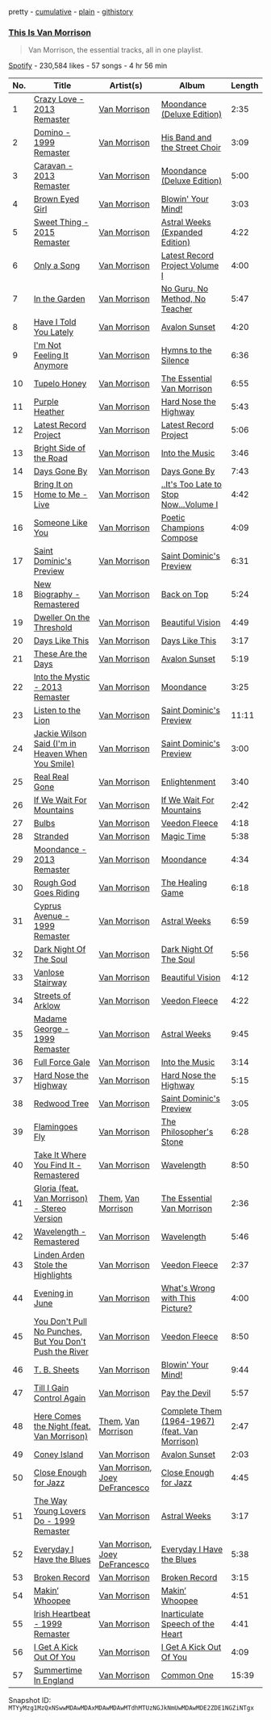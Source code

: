 pretty - [cumulative](/playlists/cumulative/37i9dQZF1DWUHyTgDVMaG1.md) - [plain](/playlists/plain/37i9dQZF1DWUHyTgDVMaG1) - [githistory](https://github.githistory.xyz/mackorone/spotify-playlist-archive/blob/main/playlists/plain/37i9dQZF1DWUHyTgDVMaG1)

### [This Is Van Morrison](https://open.spotify.com/playlist/37i9dQZF1DWUHyTgDVMaG1)

> Van Morrison, the essential tracks, all in one playlist.

[Spotify](https://open.spotify.com/user/spotify) - 230,584 likes - 57 songs - 4 hr 56 min

| No. | Title | Artist(s) | Album | Length |
|---|---|---|---|---|
| 1 | [Crazy Love \- 2013 Remaster](https://open.spotify.com/track/2TEq8wpp3h8FTbjM5zhYKu) | [Van Morrison](https://open.spotify.com/artist/44NX2ffIYHr6D4n7RaZF7A) | [Moondance \(Deluxe Edition\)](https://open.spotify.com/album/7diHYi0CglGJekoM3KaWBK) | 2:35 |
| 2 | [Domino \- 1999 Remaster](https://open.spotify.com/track/0eti3iRdEgUxwcIcN2N9DY) | [Van Morrison](https://open.spotify.com/artist/44NX2ffIYHr6D4n7RaZF7A) | [His Band and the Street Choir](https://open.spotify.com/album/3YdFToTF5Mr2HLx7zRUIQA) | 3:09 |
| 3 | [Caravan \- 2013 Remaster](https://open.spotify.com/track/1US01PIcb3RFVrcN8mO8CS) | [Van Morrison](https://open.spotify.com/artist/44NX2ffIYHr6D4n7RaZF7A) | [Moondance \(Deluxe Edition\)](https://open.spotify.com/album/7diHYi0CglGJekoM3KaWBK) | 5:00 |
| 4 | [Brown Eyed Girl](https://open.spotify.com/track/3yrSvpt2l1xhsV9Em88Pul) | [Van Morrison](https://open.spotify.com/artist/44NX2ffIYHr6D4n7RaZF7A) | [Blowin' Your Mind!](https://open.spotify.com/album/7dsWupQRlFuhG8FGiQAUjC) | 3:03 |
| 5 | [Sweet Thing \- 2015 Remaster](https://open.spotify.com/track/7rPsF218CASDaDEoMkEe03) | [Van Morrison](https://open.spotify.com/artist/44NX2ffIYHr6D4n7RaZF7A) | [Astral Weeks \(Expanded Edition\)](https://open.spotify.com/album/5PBbOTrlaXQauwwcq2ZiWO) | 4:22 |
| 6 | [Only a Song](https://open.spotify.com/track/70bSAKlzmRnvzD558Rbxg8) | [Van Morrison](https://open.spotify.com/artist/44NX2ffIYHr6D4n7RaZF7A) | [Latest Record Project Volume I](https://open.spotify.com/album/0a4R67uk3jP90Y4F6QYTpV) | 4:00 |
| 7 | [In the Garden](https://open.spotify.com/track/2Tsc8d03lxrsXiiuWpqGkn) | [Van Morrison](https://open.spotify.com/artist/44NX2ffIYHr6D4n7RaZF7A) | [No Guru, No Method, No Teacher](https://open.spotify.com/album/1s9pyp2esxBxLKEjEeSc5N) | 5:47 |
| 8 | [Have I Told You Lately](https://open.spotify.com/track/1VsGYaCBFjCVudtX9IGqDg) | [Van Morrison](https://open.spotify.com/artist/44NX2ffIYHr6D4n7RaZF7A) | [Avalon Sunset](https://open.spotify.com/album/2vE3SSFPxYt7jRu93j6rsi) | 4:20 |
| 9 | [I'm Not Feeling It Anymore](https://open.spotify.com/track/4h5YKBdOncDaKN4jXavfSm) | [Van Morrison](https://open.spotify.com/artist/44NX2ffIYHr6D4n7RaZF7A) | [Hymns to the Silence](https://open.spotify.com/album/0xJpmuJPncL86sIMY1h0lF) | 6:36 |
| 10 | [Tupelo Honey](https://open.spotify.com/track/0cxEPV4gEmfyZ5Lhja3ks1) | [Van Morrison](https://open.spotify.com/artist/44NX2ffIYHr6D4n7RaZF7A) | [The Essential Van Morrison](https://open.spotify.com/album/0RTU4KkKPJ5n8KnV18OaJs) | 6:55 |
| 11 | [Purple Heather](https://open.spotify.com/track/6HOEvcvvRU6eMtI96SA2Es) | [Van Morrison](https://open.spotify.com/artist/44NX2ffIYHr6D4n7RaZF7A) | [Hard Nose the Highway](https://open.spotify.com/album/2F6h5yYUVNcqqeCG55O8Rw) | 5:43 |
| 12 | [Latest Record Project](https://open.spotify.com/track/1Jsqzled83s9OW2qmgKNX4) | [Van Morrison](https://open.spotify.com/artist/44NX2ffIYHr6D4n7RaZF7A) | [Latest Record Project](https://open.spotify.com/album/7lYcnj8LJJ5wRfup0veESZ) | 5:06 |
| 13 | [Bright Side of the Road](https://open.spotify.com/track/4w4Shi3xjbZBDGuhLw5LsQ) | [Van Morrison](https://open.spotify.com/artist/44NX2ffIYHr6D4n7RaZF7A) | [Into the Music](https://open.spotify.com/album/11q2kAICayamyzbVlZvE90) | 3:46 |
| 14 | [Days Gone By](https://open.spotify.com/track/7mHKh4SM1RrPfGqcSLnzkq) | [Van Morrison](https://open.spotify.com/artist/44NX2ffIYHr6D4n7RaZF7A) | [Days Gone By](https://open.spotify.com/album/6sZTihTdgqrzx7pdnuNcrC) | 7:43 |
| 15 | [Bring It on Home to Me \- Live](https://open.spotify.com/track/6SvztZbxAJyRZZJOv5tC51) | [Van Morrison](https://open.spotify.com/artist/44NX2ffIYHr6D4n7RaZF7A) | [..It's Too Late to Stop Now...Volume I](https://open.spotify.com/album/7ycOIZnRNdpnAEaHXZwah4) | 4:42 |
| 16 | [Someone Like You](https://open.spotify.com/track/4beWEVoUbjSziAFPy8voaF) | [Van Morrison](https://open.spotify.com/artist/44NX2ffIYHr6D4n7RaZF7A) | [Poetic Champions Compose](https://open.spotify.com/album/5xGLnJnhmvRq9miVlfeWRN) | 4:09 |
| 17 | [Saint Dominic's Preview](https://open.spotify.com/track/0MgfdN0hWlNeQCSLqjfn6C) | [Van Morrison](https://open.spotify.com/artist/44NX2ffIYHr6D4n7RaZF7A) | [Saint Dominic's Preview](https://open.spotify.com/album/0i3c1sR3poI6S2VIH2VP7Q) | 6:31 |
| 18 | [New Biography \- Remastered](https://open.spotify.com/track/5a6kG1yZ7IXCmWkoke48ZR) | [Van Morrison](https://open.spotify.com/artist/44NX2ffIYHr6D4n7RaZF7A) | [Back on Top](https://open.spotify.com/album/6sBbb0X9PRAyoVfeKQtbaV) | 5:24 |
| 19 | [Dweller On the Threshold](https://open.spotify.com/track/4aHNpAIE8kD1NLIsyhQ6Kl) | [Van Morrison](https://open.spotify.com/artist/44NX2ffIYHr6D4n7RaZF7A) | [Beautiful Vision](https://open.spotify.com/album/73R5G9rjAuJGv3oWfMddjM) | 4:49 |
| 20 | [Days Like This](https://open.spotify.com/track/3xINh6YqkLfucEtjoa4x7D) | [Van Morrison](https://open.spotify.com/artist/44NX2ffIYHr6D4n7RaZF7A) | [Days Like This](https://open.spotify.com/album/2J2QLpbe1EBRP65w9v8CRL) | 3:17 |
| 21 | [These Are the Days](https://open.spotify.com/track/0qyAgwtnMU6AOszUw0DWTe) | [Van Morrison](https://open.spotify.com/artist/44NX2ffIYHr6D4n7RaZF7A) | [Avalon Sunset](https://open.spotify.com/album/2vE3SSFPxYt7jRu93j6rsi) | 5:19 |
| 22 | [Into the Mystic \- 2013 Remaster](https://open.spotify.com/track/3lh3iiiJeiBXHSZw6u0kh6) | [Van Morrison](https://open.spotify.com/artist/44NX2ffIYHr6D4n7RaZF7A) | [Moondance](https://open.spotify.com/album/5PfnCqRbdfIDMb1x3MPQam) | 3:25 |
| 23 | [Listen to the Lion](https://open.spotify.com/track/4gXwWfGICSNmWHwvtbZfby) | [Van Morrison](https://open.spotify.com/artist/44NX2ffIYHr6D4n7RaZF7A) | [Saint Dominic's Preview](https://open.spotify.com/album/0i3c1sR3poI6S2VIH2VP7Q) | 11:11 |
| 24 | [Jackie Wilson Said \(I'm in Heaven When You Smile\)](https://open.spotify.com/track/1hmPyDaLxfscy8AJpJsKJI) | [Van Morrison](https://open.spotify.com/artist/44NX2ffIYHr6D4n7RaZF7A) | [Saint Dominic's Preview](https://open.spotify.com/album/0i3c1sR3poI6S2VIH2VP7Q) | 3:00 |
| 25 | [Real Real Gone](https://open.spotify.com/track/4pGWgMDgwUQiKOHBUJquKd) | [Van Morrison](https://open.spotify.com/artist/44NX2ffIYHr6D4n7RaZF7A) | [Enlightenment](https://open.spotify.com/album/3LznBz5zOUG9nTPbsUFprz) | 3:40 |
| 26 | [If We Wait For Mountains](https://open.spotify.com/track/72fSnuSJOgp3TkdwhhwYhU) | [Van Morrison](https://open.spotify.com/artist/44NX2ffIYHr6D4n7RaZF7A) | [If We Wait For Mountains](https://open.spotify.com/album/6rkBYA1I3t4S9bOsDcrznC) | 2:42 |
| 27 | [Bulbs](https://open.spotify.com/track/4lLl4MNS8l5ACAcAZuUgYP) | [Van Morrison](https://open.spotify.com/artist/44NX2ffIYHr6D4n7RaZF7A) | [Veedon Fleece](https://open.spotify.com/album/1zvI5Kkxus94lhz0RvZWBf) | 4:18 |
| 28 | [Stranded](https://open.spotify.com/track/0M75UQAXb91A02Mmmxc8sh) | [Van Morrison](https://open.spotify.com/artist/44NX2ffIYHr6D4n7RaZF7A) | [Magic Time](https://open.spotify.com/album/2Y4iYwTsE3Xx5kcI6HCiXi) | 5:38 |
| 29 | [Moondance \- 2013 Remaster](https://open.spotify.com/track/6KHNMPZTSif1zFbFKErpNU) | [Van Morrison](https://open.spotify.com/artist/44NX2ffIYHr6D4n7RaZF7A) | [Moondance](https://open.spotify.com/album/5PfnCqRbdfIDMb1x3MPQam) | 4:34 |
| 30 | [Rough God Goes Riding](https://open.spotify.com/track/4Fm4dyENRyVQtJnae9EHPE) | [Van Morrison](https://open.spotify.com/artist/44NX2ffIYHr6D4n7RaZF7A) | [The Healing Game](https://open.spotify.com/album/6rtHawqH9k8k8MmOQeCUyd) | 6:18 |
| 31 | [Cyprus Avenue \- 1999 Remaster](https://open.spotify.com/track/7msn6OoGXrNOaBGvIH1eqT) | [Van Morrison](https://open.spotify.com/artist/44NX2ffIYHr6D4n7RaZF7A) | [Astral Weeks](https://open.spotify.com/album/4pG3bKkbmReDt5QTDn3JDz) | 6:59 |
| 32 | [Dark Night Of The Soul](https://open.spotify.com/track/5uqmyJLQAsGhzykrI01yJI) | [Van Morrison](https://open.spotify.com/artist/44NX2ffIYHr6D4n7RaZF7A) | [Dark Night Of The Soul](https://open.spotify.com/album/5KhH1gOH2LCuSZkznJcxUQ) | 5:56 |
| 33 | [Vanlose Stairway](https://open.spotify.com/track/4sq3wtuQK7roUlG5cIrTad) | [Van Morrison](https://open.spotify.com/artist/44NX2ffIYHr6D4n7RaZF7A) | [Beautiful Vision](https://open.spotify.com/album/73R5G9rjAuJGv3oWfMddjM) | 4:12 |
| 34 | [Streets of Arklow](https://open.spotify.com/track/2mJs4kzVnNaCwT8mxiT3kw) | [Van Morrison](https://open.spotify.com/artist/44NX2ffIYHr6D4n7RaZF7A) | [Veedon Fleece](https://open.spotify.com/album/1zvI5Kkxus94lhz0RvZWBf) | 4:22 |
| 35 | [Madame George \- 1999 Remaster](https://open.spotify.com/track/1N4MKISvC1ddfRCRQDXDd2) | [Van Morrison](https://open.spotify.com/artist/44NX2ffIYHr6D4n7RaZF7A) | [Astral Weeks](https://open.spotify.com/album/4pG3bKkbmReDt5QTDn3JDz) | 9:45 |
| 36 | [Full Force Gale](https://open.spotify.com/track/3KSxtCOb0dc5qBMRvYyv2l) | [Van Morrison](https://open.spotify.com/artist/44NX2ffIYHr6D4n7RaZF7A) | [Into the Music](https://open.spotify.com/album/11q2kAICayamyzbVlZvE90) | 3:14 |
| 37 | [Hard Nose the Highway](https://open.spotify.com/track/0bPjvlScO0C5v8bSvk3OOt) | [Van Morrison](https://open.spotify.com/artist/44NX2ffIYHr6D4n7RaZF7A) | [Hard Nose the Highway](https://open.spotify.com/album/2F6h5yYUVNcqqeCG55O8Rw) | 5:15 |
| 38 | [Redwood Tree](https://open.spotify.com/track/1mII4seqf75hdRck1MzKwz) | [Van Morrison](https://open.spotify.com/artist/44NX2ffIYHr6D4n7RaZF7A) | [Saint Dominic's Preview](https://open.spotify.com/album/0i3c1sR3poI6S2VIH2VP7Q) | 3:05 |
| 39 | [Flamingoes Fly](https://open.spotify.com/track/3kPDybDKRGGPYBZqfh8Zag) | [Van Morrison](https://open.spotify.com/artist/44NX2ffIYHr6D4n7RaZF7A) | [The Philosopher's Stone](https://open.spotify.com/album/3fqbgLpJg4ICPDfJkxHh0S) | 6:28 |
| 40 | [Take It Where You Find It \- Remastered](https://open.spotify.com/track/0ahlxoGhqZFNFtBNzmapbs) | [Van Morrison](https://open.spotify.com/artist/44NX2ffIYHr6D4n7RaZF7A) | [Wavelength](https://open.spotify.com/album/47nhRTYeYBKV5mEfXLV4fb) | 8:50 |
| 41 | [Gloria \(feat\. Van Morrison\) \- Stereo Version](https://open.spotify.com/track/1DKyFVzIh1oa1fFnEmTkIl) | [Them](https://open.spotify.com/artist/5BaHqGtf6UAZnHfqdPaTDA), [Van Morrison](https://open.spotify.com/artist/44NX2ffIYHr6D4n7RaZF7A) | [The Essential Van Morrison](https://open.spotify.com/album/0RXzDyBEGd2EGQTmv8cxQa) | 2:36 |
| 42 | [Wavelength \- Remastered](https://open.spotify.com/track/6KrMDGTp9CtkMLKyftDUTD) | [Van Morrison](https://open.spotify.com/artist/44NX2ffIYHr6D4n7RaZF7A) | [Wavelength](https://open.spotify.com/album/47nhRTYeYBKV5mEfXLV4fb) | 5:46 |
| 43 | [Linden Arden Stole the Highlights](https://open.spotify.com/track/2rqzOXZEUyV3OHzT2J3id7) | [Van Morrison](https://open.spotify.com/artist/44NX2ffIYHr6D4n7RaZF7A) | [Veedon Fleece](https://open.spotify.com/album/1zvI5Kkxus94lhz0RvZWBf) | 2:37 |
| 44 | [Evening in June](https://open.spotify.com/track/3Pu8J62fAyNI1CHEXslM5j) | [Van Morrison](https://open.spotify.com/artist/44NX2ffIYHr6D4n7RaZF7A) | [What's Wrong with This Picture?](https://open.spotify.com/album/5EPVIBCVtKKWbyuEgreyCY) | 4:00 |
| 45 | [You Don't Pull No Punches, But You Don't Push the River](https://open.spotify.com/track/64DWUaa8tCzi96lCthtrMW) | [Van Morrison](https://open.spotify.com/artist/44NX2ffIYHr6D4n7RaZF7A) | [Veedon Fleece](https://open.spotify.com/album/1zvI5Kkxus94lhz0RvZWBf) | 8:50 |
| 46 | [T\. B\. Sheets](https://open.spotify.com/track/2Ftkeb8VLLCf06mLapw86S) | [Van Morrison](https://open.spotify.com/artist/44NX2ffIYHr6D4n7RaZF7A) | [Blowin' Your Mind!](https://open.spotify.com/album/1SGveypuDZtRrDUcB3f5kA) | 9:44 |
| 47 | [Till I Gain Control Again](https://open.spotify.com/track/3Ux5V24J1UL2jeiRloQnqA) | [Van Morrison](https://open.spotify.com/artist/44NX2ffIYHr6D4n7RaZF7A) | [Pay the Devil](https://open.spotify.com/album/0YdHRHdFAcYXbQAfvNoIix) | 5:57 |
| 48 | [Here Comes the Night \(feat\. Van Morrison\)](https://open.spotify.com/track/3OfttbJAJNvkI4VwtZD2E7) | [Them](https://open.spotify.com/artist/5BaHqGtf6UAZnHfqdPaTDA), [Van Morrison](https://open.spotify.com/artist/44NX2ffIYHr6D4n7RaZF7A) | [Complete Them \(1964\-1967\) \(feat\. Van Morrison\)](https://open.spotify.com/album/0I5bDXICWz4idoFkxv0W4Z) | 2:47 |
| 49 | [Coney Island](https://open.spotify.com/track/5JhvJM164OomPRkQq9eO5t) | [Van Morrison](https://open.spotify.com/artist/44NX2ffIYHr6D4n7RaZF7A) | [Avalon Sunset](https://open.spotify.com/album/2vE3SSFPxYt7jRu93j6rsi) | 2:03 |
| 50 | [Close Enough for Jazz](https://open.spotify.com/track/2zklLOZ3s5Nqf4rCEc5ptE) | [Van Morrison](https://open.spotify.com/artist/44NX2ffIYHr6D4n7RaZF7A), [Joey DeFrancesco](https://open.spotify.com/artist/2hpwTpq2QENZv7EAvniKDR) | [Close Enough for Jazz](https://open.spotify.com/album/6ZMv5jBbwIwrmJ3zOtfJ8r) | 4:45 |
| 51 | [The Way Young Lovers Do \- 1999 Remaster](https://open.spotify.com/track/6lFrlUB7dEKJXftFNCCR8A) | [Van Morrison](https://open.spotify.com/artist/44NX2ffIYHr6D4n7RaZF7A) | [Astral Weeks](https://open.spotify.com/album/4pG3bKkbmReDt5QTDn3JDz) | 3:17 |
| 52 | [Everyday I Have the Blues](https://open.spotify.com/track/1fUJpQRC1vWFnBvtUzFtGK) | [Van Morrison](https://open.spotify.com/artist/44NX2ffIYHr6D4n7RaZF7A), [Joey DeFrancesco](https://open.spotify.com/artist/2hpwTpq2QENZv7EAvniKDR) | [Everyday I Have the Blues](https://open.spotify.com/album/7vuJehYbjAUsTiiS8tzOF1) | 5:38 |
| 53 | [Broken Record](https://open.spotify.com/track/0PWTBqQLucbGS5FfK7t4AQ) | [Van Morrison](https://open.spotify.com/artist/44NX2ffIYHr6D4n7RaZF7A) | [Broken Record](https://open.spotify.com/album/2TT94cmhSem2lYGjIyvfw9) | 3:15 |
| 54 | [Makin’ Whoopee](https://open.spotify.com/track/7aGzJsaolmAsa5IzE1fK2I) | [Van Morrison](https://open.spotify.com/artist/44NX2ffIYHr6D4n7RaZF7A) | [Makin’ Whoopee](https://open.spotify.com/album/4LNa2jiFeML1lIHQiVA9cn) | 4:51 |
| 55 | [Irish Heartbeat \- 1999 Remaster](https://open.spotify.com/track/3BHDeR64xp6zXanN8rZRUi) | [Van Morrison](https://open.spotify.com/artist/44NX2ffIYHr6D4n7RaZF7A) | [Inarticulate Speech of the Heart](https://open.spotify.com/album/6fodulHc9HOv0xVm9cnaO9) | 4:41 |
| 56 | [I Get A Kick Out Of You](https://open.spotify.com/track/4zfYMCRuWVzZAuOgiUx2FH) | [Van Morrison](https://open.spotify.com/artist/44NX2ffIYHr6D4n7RaZF7A) | [I Get A Kick Out Of You](https://open.spotify.com/album/5qbyhtM5VBzytQMNCLF50Z) | 4:09 |
| 57 | [Summertime In England](https://open.spotify.com/track/23nrnDUwKNU6dUsZb2FLxY) | [Van Morrison](https://open.spotify.com/artist/44NX2ffIYHr6D4n7RaZF7A) | [Common One](https://open.spotify.com/album/4uUNf38ZQYcbVQqsPxfFNx) | 15:39 |

Snapshot ID: `MTYyMzg1MzQxNSwwMDAwMDAxMDAwMDAwMTdhMTUzNGJkNmUwMDAwMDE2ZDE1NGZiNTgx`